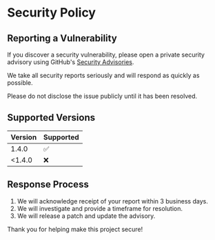 # Security Policy

## Reporting a Vulnerability
If you discover a security vulnerability, please open a private security advisory using GitHub's [Security Advisories](https://docs.github.com/en/code-security/security-advisories).

We take all security reports seriously and will respond as quickly as possible.

Please do not disclose the issue publicly until it has been resolved.


## Supported Versions
| Version | Supported          |
|---------|--------------------|
| 1.4.0   | ✅                 |
| <1.4.0  | ❌                 |


## Response Process
1. We will acknowledge receipt of your report within 3 business days.
2. We will investigate and provide a timeframe for resolution.
3. We will release a patch and update the advisory.

Thank you for helping make this project secure!
